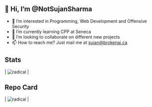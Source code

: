 ## 👋 Hi, I’m @NotSujanSharma
- 👀 I’m interested in Programming, Web Development and Offensive Security
- 🌱 I’m currently learning CPP at Seneca
- 💞️ I’m looking to collaborate on different new projects
- 📫 How to reach me? Just mail me at sujan@brokenai.ca

## Stats
| ![radical][radical] | 

## Repo Card
| ![radical][radical_repo] |

[radical]: https://github-readme-stats.vercel.app/api?username=NotSujanSharma&show_icons=true&hide=contribs,prs&cache_seconds=86400&theme=radical

[radical_repo]: https://github-readme-stats.vercel.app/api/pin/?username=NotSujanSharma&repo=github-readme-stats&cache_seconds=86400&theme=radical
